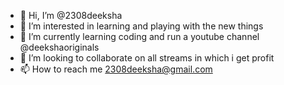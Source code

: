 - 👋 Hi, I’m @2308deeksha
- 👀 I’m interested in learning and playing with the new things
- 🌱 I’m currently learning coding and run a youtube channel @deekshaoriginals
- 💞️ I’m looking to collaborate on all streams in which i get profit
- 📫 How to reach me 2308deeksha@gmail.com

<!---
2308deeksha/2308deeksha is a ✨ special ✨ repository because its `README.md` (this file) appears on your GitHub profile.
You can click the Preview link to take a look at your changes.
--->
